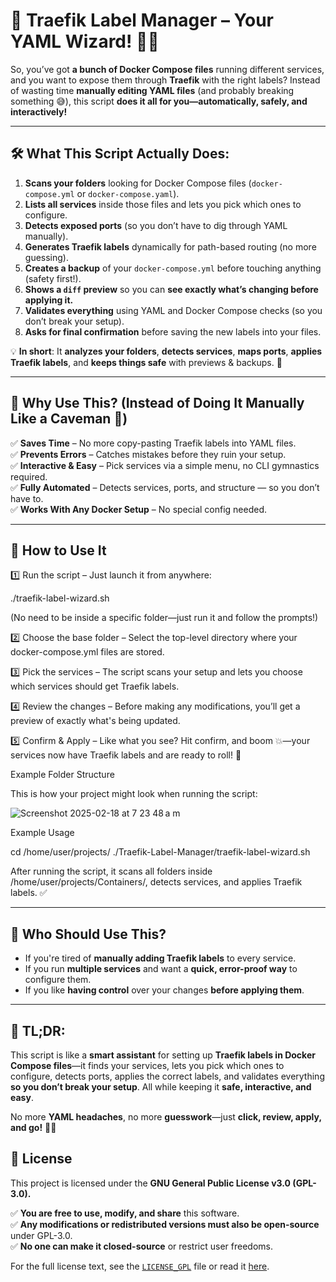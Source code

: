 # 🚀 Traefik Label Manager – Your YAML Wizard! 🧙‍♂️

So, you’ve got **a bunch of Docker Compose files** running different services, and you want to expose them through **Traefik** with the right labels? Instead of wasting time **manually editing YAML files** (and probably breaking something 😅), this script **does it all for you—automatically, safely, and interactively!**  

---

## 🛠️ What This Script Actually Does:
1. **Scans your folders** looking for Docker Compose files (`docker-compose.yml` or `docker-compose.yaml`).  
2. **Lists all services** inside those files and lets you pick which ones to configure.  
3. **Detects exposed ports** (so you don’t have to dig through YAML manually).  
4. **Generates Traefik labels** dynamically for path-based routing (no more guessing).  
5. **Creates a backup** of your `docker-compose.yml` before touching anything (safety first!).  
6. **Shows a `diff` preview** so you can **see exactly what’s changing before applying it.**  
7. **Validates everything** using YAML and Docker Compose checks (so you don’t break your setup).  
8. **Asks for final confirmation** before saving the new labels into your files.  

💡 **In short**: It **analyzes your folders**, **detects services**, **maps ports**, **applies Traefik labels**, and **keeps things safe** with previews & backups. 🚀  

---

## 🎯 Why Use This? (Instead of Doing It Manually Like a Caveman 🦴)
✅ **Saves Time** – No more copy-pasting Traefik labels into YAML files.  
✅ **Prevents Errors** – Catches mistakes before they ruin your setup.  
✅ **Interactive & Easy** – Pick services via a simple menu, no CLI gymnastics required.  
✅ **Fully Automated** – Detects services, ports, and structure — so you don’t have to.  
✅ **Works With Any Docker Setup** – No special config needed.  

---

## 🚀 How to Use It

1️⃣ Run the script – Just launch it from anywhere:

./traefik-label-wizard.sh

(No need to be inside a specific folder—just run it and follow the prompts!)

2️⃣ Choose the base folder – Select the top-level directory where your docker-compose.yml files are stored.

3️⃣ Pick the services – The script scans your setup and lets you choose which services should get Traefik labels.

4️⃣ Review the changes – Before making any modifications, you’ll get a preview of exactly what's being updated.

5️⃣ Confirm & Apply – Like what you see? Hit confirm, and boom 💥—your services now have Traefik labels and are ready to roll! 🎉

Example Folder Structure

This is how your project might look when running the script:

![Screenshot 2025-02-18 at 7 23 48 a m](https://github.com/user-attachments/assets/4a8e582b-45fa-40b2-b6c5-5a59cb1fe880)


Example Usage

cd /home/user/projects/
./Traefik-Label-Manager/traefik-label-wizard.sh

After running the script, it scans all folders inside /home/user/projects/Containers/, detects services, and applies Traefik labels. ✅



---

## 🤔 Who Should Use This?
- If you're tired of **manually adding Traefik labels** to every service.  
- If you run **multiple services** and want a **quick, error-proof way** to configure them.  
- If you like **having control** over your changes **before applying them**.  

---

## 🚀 TL;DR:
This script is like a **smart assistant** for setting up **Traefik labels in Docker Compose files**—it finds your services, lets you pick which ones to configure, detects ports, applies the correct labels, and validates everything **so you don’t break your setup**. All while keeping it **safe, interactive, and easy**.  

No more **YAML headaches**, no more **guesswork**—just **click, review, apply, and go!** 🚀😎  

## 📜 License
This project is licensed under the **GNU General Public License v3.0 (GPL-3.0).**  

✅ **You are free to use, modify, and share** this software.  
✅ **Any modifications or redistributed versions must also be open-source** under GPL-3.0.  
✅ **No one can make it closed-source** or restrict user freedoms.  

For the full license text, see the [`LICENSE_GPL`](LICENSE_GPL) file or read it [here](https://www.gnu.org/licenses/gpl-3.0.en.html).


